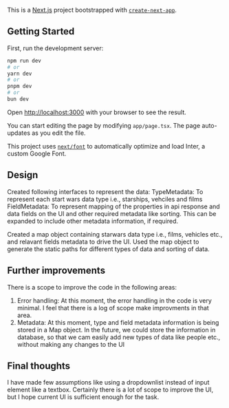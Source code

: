 This is a [Next.js](https://nextjs.org/) project bootstrapped with [`create-next-app`](https://github.com/vercel/next.js/tree/canary/packages/create-next-app).

## Getting Started

First, run the development server:

```bash
npm run dev
# or
yarn dev
# or
pnpm dev
# or
bun dev
```

Open [http://localhost:3000](http://localhost:3000) with your browser to see the result.

You can start editing the page by modifying `app/page.tsx`. The page auto-updates as you edit the file.

This project uses [`next/font`](https://nextjs.org/docs/basic-features/font-optimization) to automatically optimize and load Inter, a custom Google Font.

## Design

Created following interfaces to represent the data:
TypeMetadata: To represent each start wars data type i.e., starships, vehciles and films
FieldMetadata: To represent mapping of the properties in api response and data fields on the UI and other required metadata like sorting. This can be expanded to include other metadata information, if required.

Created a map object containing starwars data type i.e., films, vehicles etc., and relavant fields metadata to drive the UI. Used the map object to generate the static paths for different types of data and sorting of data.

## Further improvements

There is a scope to improve the code in the following areas:
1) Error handling: At this moment, the error handling in the code is very minimal. I feel that there is a log of scope make improvments in that area.
2) Metadata: At this moment, type and field metadata information is being stored in a Map object. In the future, we could store the information in database, so that we cam easily add new types of data like people etc., without making any changes to the UI

## Final thoughts

I have made few assumptions like using a dropdownlist instead of input element like a textbox. Certainly there is a lot of scope to improve the UI, but I hope current UI is sufficient enough for the task. 
